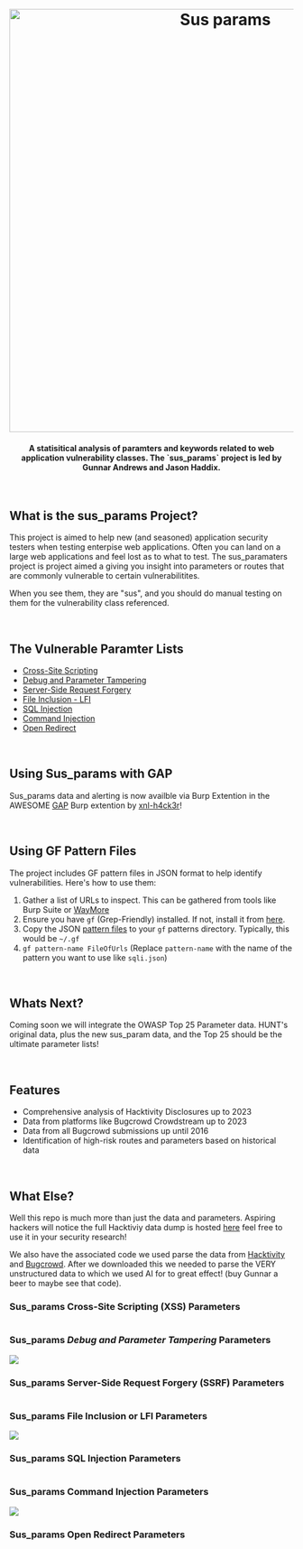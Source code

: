
<h1 align="center">
  <br>
  <img src="https://github.com/jhaddix/sus_params/blob/main/sus_banner.png" alt="Sus params" width="750"></a>
</h1>

<h4 align="center">A statisitical analysis of paramters and keywords related to web application vulnerability classes. The `sus_params` project is led by Gunnar Andrews and Jason Haddix.</h4>

<br>

## What is the sus_params Project?

This project is aimed to help new (and seasoned) application security testers when testing enterpise web applications. Often you can land on a large web applications and feel lost as to what to test. The sus_paramaters project is project aimed a giving you insight into parameters or routes that are commonly vulnerable to certain vulnerabilitites. 

When you see them, they are "sus", and you should do manual testing on them for the vulnerability class referenced. 

<br>

## The Vulnerable Paramter Lists

- [Cross-Site Scripting]()
- [Debug and Parameter Tampering](#Sus_params-Debug-and-Parameter-Tampering-Parameters)
- [Server-Side Request Forgery]()
- [File Inclusion - LFI ](#Sus_params-File-Inclusion-or-LFI-Parameters)
- [SQL Injection]()
- [Command Injection](#Sus_params-Command-Injection-Parameters)
- [Open Redirect]()

<br>

## Using Sus_params with GAP

Sus_params data and alerting is now availble via Burp Extention in the AWESOME [GAP](https://github.com/xnl-h4ck3r/GAP-Burp-Extension) Burp extention by [xnl-h4ck3r](https://twitter.com/xnl_h4ck3r)!
 
<br>

## Using GF Pattern Files

The project includes GF pattern files in JSON format to help identify vulnerabilities. Here's how to use them:

1. Gather a list of URLs to inspect. This can be gathered from tools like Burp Suite or [WayMore](https://github.com/xnl-h4ck3r/waymore)
2. Ensure you have `gf` (Grep-Friendly) installed. If not, install it from [here](https://github.com/tomnomnom/gf).
3. Copy the JSON [pattern files](https://github.com/g0ldencybersec/sus_params/tree/main/gf-patterns) to your `gf` patterns directory. Typically, this would be `~/.gf`
4. `gf pattern-name FileOfUrls` (Replace `pattern-name` with the name of the pattern you want to use like `sqli.json`)

<br>

## Whats Next?

Coming soon we will integrate the OWASP Top 25 Parameter data. HUNT's original data, plus the new sus_param data, and the Top 25 should be the ultimate parameter lists!

<br>

## Features

- Comprehensive analysis of Hacktivity Disclosures up to 2023
- Data from platforms like Bugcrowd Crowdstream up to 2023
- Data from all Bugcrowd submissions up until 2016
- Identification of high-risk routes and parameters based on historical data
<br>

## What Else? 

Well this repo is much more than just the data and parameters. Aspiring hackers will notice the full Hacktiviy data dump is hosted [here](https://github.com/g0ldencybersec/sus_params/tree/main/json_files) feel free to use it in your security research! 

We also have the associated code we used parse the data from [Hacktivity](https://github.com/g0ldencybersec/sus_params/blob/main/hackerone.py) and [Bugcrowd](https://github.com/g0ldencybersec/sus_params/blob/main/bugcrowd.py). After we downloaded this we needed to parse the VERY unstructured data to which we used AI for to great effect! (buy Gunnar a beer to maybe see that code). 



### Sus_params **Cross-Site Scripting (XSS)** Parameters

<img src="">

### Sus_params ***Debug and Parameter Tampering*** Parameters

<img src="https://github.com/jhaddix/sus_params/blob/main/debug.png">

### Sus_params **Server-Side Request Forgery (SSRF)** Parameters

<img src="">

### Sus_params **File Inclusion or LFI** Parameters

<img src="https://github.com/jhaddix/sus_params/blob/main/fi.png">

### Sus_params **SQL Injection** Parameters

<img src="">

### Sus_params **Command Injection** Parameters

<img src="https://github.com/jhaddix/sus_params/blob/main/CMDi.png">

### Sus_params **Open Redirect** Parameters

<img src="">
